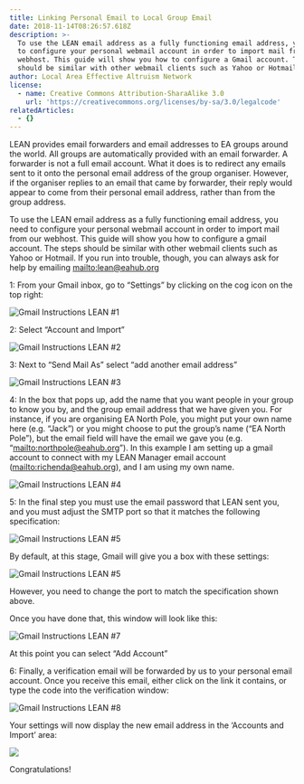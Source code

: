 ```yaml
---
title: Linking Personal Email to Local Group Email
date: 2018-11-14T08:26:57.618Z
description: >-
  To use the LEAN email address as a fully functioning email address, you need
  to configure your personal webmail account in order to import mail from our
  webhost. This guide will show you how to configure a Gmail account. The steps
  should be similar with other webmail clients such as Yahoo or Hotmail.
author: Local Area Effective Altruism Network
license:
  - name: Creative Commons Attribution-SharaAlike 3.0
    url: 'https://creativecommons.org/licenses/by-sa/3.0/legalcode'
relatedArticles:
  - {}
---
```

LEAN provides email forwarders and email addresses to EA groups around the world. All groups are automatically provided with an email forwarder. A forwarder is not a full email account. What it does is to redirect any emails sent to it onto the personal email address of the group organiser. However, if the organiser replies to an email that came by forwarder, their reply would appear to come from their personal email address, rather than from the group address.

To use the LEAN email address as a fully functioning email address, you need to configure your personal webmail account in order to import mail from our webhost. This guide will show you how to configure a gmail account. The steps should be similar with other webmail clients such as Yahoo or Hotmail. If you run into trouble, though, you can always ask for help by emailing <mailto:lean@eahub.org>

1: From your Gmail inbox, go to “Settings” by clicking on the cog icon on the top right:

![Gmail Instructions LEAN #1](/img/gmail_lean_1.png)

2: Select “Account and Import” 

![Gmail Instructions LEAN #2](/img/gmail_lean_2.png)

3: Next to “Send Mail As” select “add another email address”

![Gmail Instructions LEAN #3](/img/gmail_lean_3.png)

4: In the box that pops up, add the name that you want people in your group to know you by, and the group email address that we have given you. For instance, if you are organising EA North Pole, you might put your own name here (e.g. “Jack”) or you might choose to put the group’s name (“EA North Pole”), but the email field will have the email we gave you (e.g. “<mailto:northpole@eahub.org>”). In this example I am setting up a gmail account to connect with my LEAN Manager email account (<mailto:richenda@eahub.org>), and I am using my own name.

![Gmail Instructions LEAN #4](/img/gmail_lean_4.png)

5: In the final step you must use the email password that LEAN sent you, and you must adjust the SMTP port so that it matches the following specification:

![Gmail Instructions LEAN #5](/img/gmail_lean_5.png)

By default, at this stage, Gmail will give you a box with these settings:

![Gmail Instructions LEAN #5](/img/gmail_lean_6.png)

However, you need to change the port to match the specification shown above.

Once you have done that, this window will look like this:

![Gmail Instructions LEAN #7](/img/gmail_lean_7.png)

At this point you can select “Add Account”

6: Finally, a verification email will be forwarded by us to your personal email account. Once you receive this email, either click on the link it contains, or type the code into the verification window:

![Gmail Instructions LEAN #8](/img/gmail_lean_8.png)

Your settings will now display the new email address in the ‘Accounts and Import’ area:

![](/img/gmail_lean_9.png)

Congratulations!
